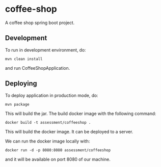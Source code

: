 # coffee-shop
A coffee shop spring boot project.

## Development

To run in development environment, do:

```
mvn clean install
```

and run CoffeeShopApplication.

## Deploying

To deploy application in production mode, do:

```
mvn package
```

This will build the jar. The build docker image with the following command:

```
docker build -t assessment/coffeeshop .
```

This will build the docker image. It can be deployed to a server.

We can run the docker image locally with:

```
docker run -d -p 8080:8080 assessment/coffeeshop
```

and it will be available on port 8080 of our machine.
